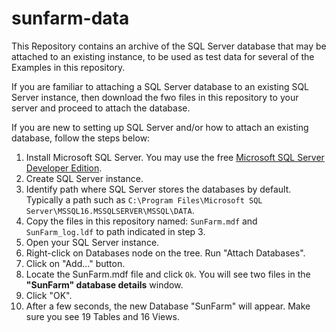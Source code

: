 # sunfarm-data
This Repository contains an archive of the SQL Server database that may be attached to an existing instance, to be used as test data for several of the Examples in this repository.

If you are familiar to attaching a SQL Server database to an existing SQL Server instance, then download the fwo files in this repository to your server and proceed to attach the database.

If you are new to setting up SQL Server and/or how to attach an existing database, follow the steps below:

1. Install Microsoft SQL Server. You may use the free [Microsoft SQL Server Developer Edition](https://www.microsoft.com/en-us/sql-server/sql-server-downloads).
2. Create SQL Server instance.
3. Identify path where SQL Server stores the databases by default. Typically a path such as `C:\Program Files\Microsoft SQL Server\MSSQL16.MSSQLSERVER\MSSQL\DATA`.
4. Copy the files in this repository named: `SunFarm.mdf` and `SunFarm_log.ldf` to path indicated in step 3.
5. Open your SQL Server instance.
6. Right-click on Databases node on the tree. Run "Attach Databases".
7. Click on "Add..." button.
8. Locate the SunFarm.mdf file and click `Ok`. You will see two files in the **"SunFarm" database details** window.
9. Click "OK".
10. After a few seconds, the new Database "SunFarm" will appear. Make sure you see 19 Tables and 16 Views.

<br>
<br>



